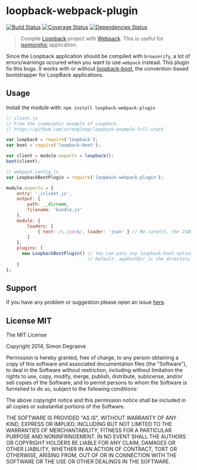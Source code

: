 # loopback-webpack-plugin

[![Build Status](https://travis-ci.org/SimonDegraeve/loopback-webpack-plugin.svg?branch=master)](https://travis-ci.org/SimonDegraeve/loopback-webpack-plugin) [![Coverage Status](https://img.shields.io/coveralls/SimonDegraeve/loopback-webpack-plugin.svg)](https://coveralls.io/r/SimonDegraeve/loopback-webpack-plugin) [![Dependencies Status](https://david-dm.org/SimonDegraeve/loopback-webpack-plugin.png)](https://david-dm.org/SimonDegraeve/loopback-webpack-plugin)

> Compile [Loopback](https://github.com/strongloop/loopback) project with [Webpack](https://github.com/webpack/webpack). This is useful for [isomorphic](http://strongloop.com/strongblog/full-stack-javascript-isomorphic-loopback-browse/) application.

Since the Loopback application should be compiled with `browserify`, a lot of errors/warnings occured when you want to use `webpack` instead. This plugin fix this bugs. It works with or without [loopback-boot](https://github.com/strongloop/loopback-boot), the convention-based bootstrapper for LoopBack applications.

## Usage
Install the module with: `npm install loopback-webpack-plugin`

```javascript
// client.js
// From the isomorphic example of Loopback.
// https://github.com/strongloop/loopback-example-full-stack

var loopback = require('loopback');
var boot = require('loopback-boot');

var client = module.exports = loopback();
boot(client);
```

```javascript
// webpack.config.js
var LoopbackBootPlugin = require('loopback-webpack-plugin');

module.exports = {
    entry: './client.js',
    output: {
        path: __dirname,
        filename: 'bundle.js'
    },
    module: {
        loaders: [
            { test: /\.json$/, loader: 'json' } // Be careful, the JSON loader is required
        ]
    },
    plugins: [
      new LoopbackBootPlugin() // You can pass any loopback-boot options
                               // Default: appRootDir is the directory of the last entry
    ]
};
```

## Support
If you have any problem or suggestion please open an issue [here](https://github.com/SimonDegraeve/loopback-webpack-plugin/issues).

## License MIT

The MIT License

Copyright 2014, Simon Degraeve

Permission is hereby granted, free of charge, to any person
obtaining a copy of this software and associated documentation
files (the "Software"), to deal in the Software without
restriction, including without limitation the rights to use,
copy, modify, merge, publish, distribute, sublicense, and/or sell
copies of the Software, and to permit persons to whom the
Software is furnished to do so, subject to the following
conditions:

The above copyright notice and this permission notice shall be
included in all copies or substantial portions of the Software.

THE SOFTWARE IS PROVIDED "AS IS", WITHOUT WARRANTY OF ANY KIND,
EXPRESS OR IMPLIED, INCLUDING BUT NOT LIMITED TO THE WARRANTIES
OF MERCHANTABILITY, FITNESS FOR A PARTICULAR PURPOSE AND
NONINFRINGEMENT. IN NO EVENT SHALL THE AUTHORS OR COPYRIGHT
HOLDERS BE LIABLE FOR ANY CLAIM, DAMAGES OR OTHER LIABILITY,
WHETHER IN AN ACTION OF CONTRACT, TORT OR OTHERWISE, ARISING
FROM, OUT OF OR IN CONNECTION WITH THE SOFTWARE OR THE USE OR
OTHER DEALINGS IN THE SOFTWARE.
